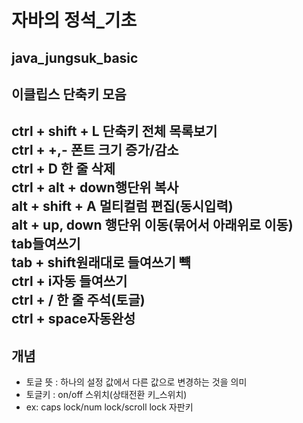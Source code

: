 # 자바의 정석_기초
java_jungsuk_basic
---
## 이클립스 단축키 모음  
**ctrl + shift + L** 단축키 전체 목록보기  
**ctrl + +,-** 폰트 크기 증가/감소  
**ctrl + D** 한 줄 삭제  
**ctrl + alt + down**행단위 복사  
**alt + shift + A** 멀티컬럼 편집(동시입력)  
**alt + up, down** 행단위 이동(묶어서 아래위로 이동)  
**tab**들여쓰기  
**tab + shift**원래대로 들여쓰기 뺵  
**ctrl + i**자동 들여쓰기  
**ctrl + /** 한 줄 주석(토글)  
**ctrl + space**자동완성  
---
## 개념
- 토글 뜻 : 하나의 설정 값에서 다른 값으로 변경하는 것을 의미  
- 토글키 : on/off 스위치(상태전환 키_스위치)   
- ex:  caps lock/num lock/scroll lock 자판키  
